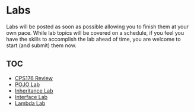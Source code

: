 # Labs
Labs will be posted as soon as possible allowing you to finish them at your own pace. While lab topics will be 
covered on a schedule, if you feel you have the skills to accomplish the lab ahead of time, you are welcome to start 
(and submit) them now.

## TOC
* [CPS176 Review](cps176review/)
* [POJO Lab](POJO/)
* [Inheritance Lab](inheritance/)
* [Interface Lab](interfaces/)
* [Lambda Lab](lambdas/)